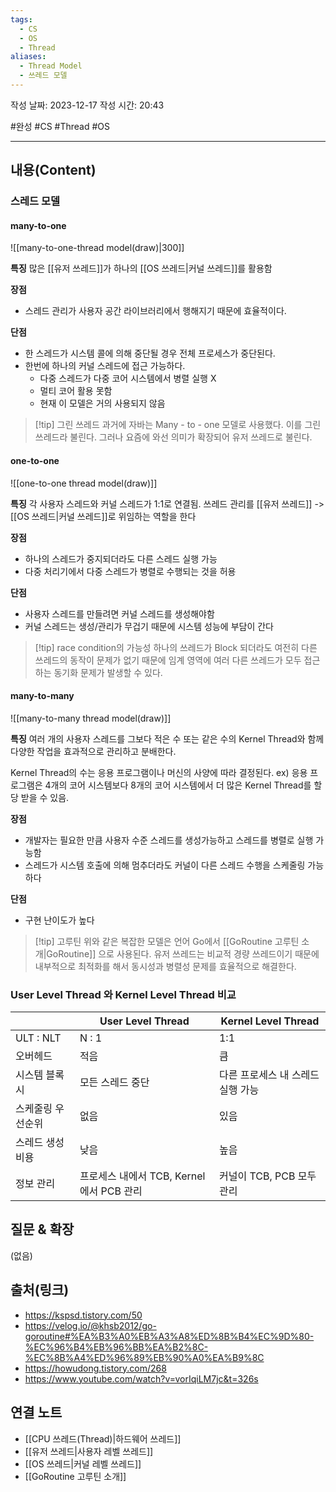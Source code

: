 ```yaml
---
tags:
  - CS
  - OS
  - Thread
aliases:
  - Thread Model
  - 쓰레드 모델
---
```

작성 날짜: 2023-12-17
작성 시간: 20:43

#완성 #CS #Thread #OS 

----
## 내용(Content)
### 스레드 모델
#### many-to-one
![[many-to-one-thread model(draw)|300]]

**특징**
많은 [[유저 쓰레드]]가 하나의 [[OS 쓰레드|커널 쓰레드]]를 활용함

**장점**
- 스레드 관리가 사용자 공간 라이브러리에서 행해지기 때문에 효율적이다.

**단점**
- 한 스레드가 시스템 콜에 의해 중단될 경우 전체 프로세스가 중단된다.
- 한번에 하나의 커널 스레드에 접근 가능하다.
	- 다중 스레드가 다중 코어 시스템에서 병렬 실행 X
	- 멀티 코어 활용 못함
	- 현재 이 모델은 거의 사용되지 않음

>[!tip] 그린 쓰레드
>과거에 자바는 Many - to - one 모델로 사용했다. 이를 그린 쓰레드라 불린다. 그러나 요즘에 와선 의미가 확장되어 유저 쓰레드로 불린다.


#### one-to-one
![[one-to-one thread model(draw)]]

**특징**
각 사용자 스레드와 커널 스레드가 1:1로 연결됨. 쓰레드 관리를 [[유저 쓰레드]] -> [[OS 쓰레드|커널 쓰레드]]로 위임하는 역할을 한다

**장점**
- 하나의 스레드가 중지되더라도 다른 스레드 실행 가능
- 다중 처리기에서 다중 스레드가 병렬로 수행되는 것을 허용

**단점**
- 사용자 스레드를 만들려면 커널 스레드를 생성해야함
- 커널 스레드는 생성/관리가 무겁기 때문에 시스템 성능에 부담이 간다

>[!tip] race condition의 가능성
>하나의 쓰레드가 Block 되더라도 여전히 다른 쓰레드의 동작이 문제가 없기 때문에 임계 영역에 여러 다른 쓰레드가 모두 접근하는 동기화 문제가 발생할 수 있다.
#### many-to-many
![[many-to-many thread model(draw)]]

**특징**
여러 개의 사용자 스레드를 그보다 적은 수 또는 같은 수의 Kernel Thread와 함께 다양한 작업을 효과적으로 관리하고 분배한다. 

Kernel Thread의 수는 응용 프로그램이나 머신의 사양에 따라 결정된다.
ex) 응용 프로그램은 4개의 코어 시스템보다 8개의 코어 시스템에서 더 많은 Kernel Thread를 할당 받을 수 있음.

**장점**
- 개발자는 필요한 만큼 사용자 수준 스레드를 생성가능하고 스레드를 병렬로 실행 가능함
- 스레드가 시스템 호출에 의해 멈추더라도 커널이 다른 스레드 수행을 스케줄링 가능하다

**단점**
- 구현 난이도가 높다

>[!tip] 고루틴
>위와 같은 복잡한 모델은 언어 Go에서 [[GoRoutine 고루틴 소개|GoRoutine]] 으로 사용된다. 유저 쓰레드는 비교적 경량 쓰레드이기 때문에 내부적으로 최적화를 해서 동시성과 병렬성 문제를 효율적으로 해결한다. 

### User Level Thread 와 Kernel Level Thread 비교
|                   | User Level Thread                        | Kernel Level Thread               |
| ----------------- | ---------------------------------------- | --------------------------------- |
| ULT : NLT         | N : 1                                    | 1:1                               |
| 오버헤드          | 적음                                     | 큼                                |
| 시스템 블록시     | 모든 스레드 중단                         | 다른 프로세스 내 스레드 실행 가능 |
| 스케줄링 우선순위 | 없음                                     | 있음                              |
| 스레드 생성 비용  | 낮음                                     | 높음                              |
| 정보 관리         | 프로세스 내에서 TCB, Kernel에서 PCB 관리 | 커널이 TCB, PCB 모두 관리         |

## 질문 & 확장

(없음)

## 출처(링크)
- https://kspsd.tistory.com/50
- https://velog.io/@khsb2012/go-goroutine#%EA%B3%A0%EB%A3%A8%ED%8B%B4%EC%9D%80-%EC%96%B4%EB%96%BB%EA%B2%8C-%EC%8B%A4%ED%96%89%EB%90%A0%EA%B9%8C
- https://howudong.tistory.com/268
- https://www.youtube.com/watch?v=vorIqiLM7jc&t=326s
## 연결 노트
- [[CPU 쓰레드(Thread)|하드웨어 쓰레드]]
- [[유저 쓰레드|사용자 레벨 쓰레드]]
- [[OS 쓰레드|커널 레벨 쓰레드]]
- [[GoRoutine 고루틴 소개]]







